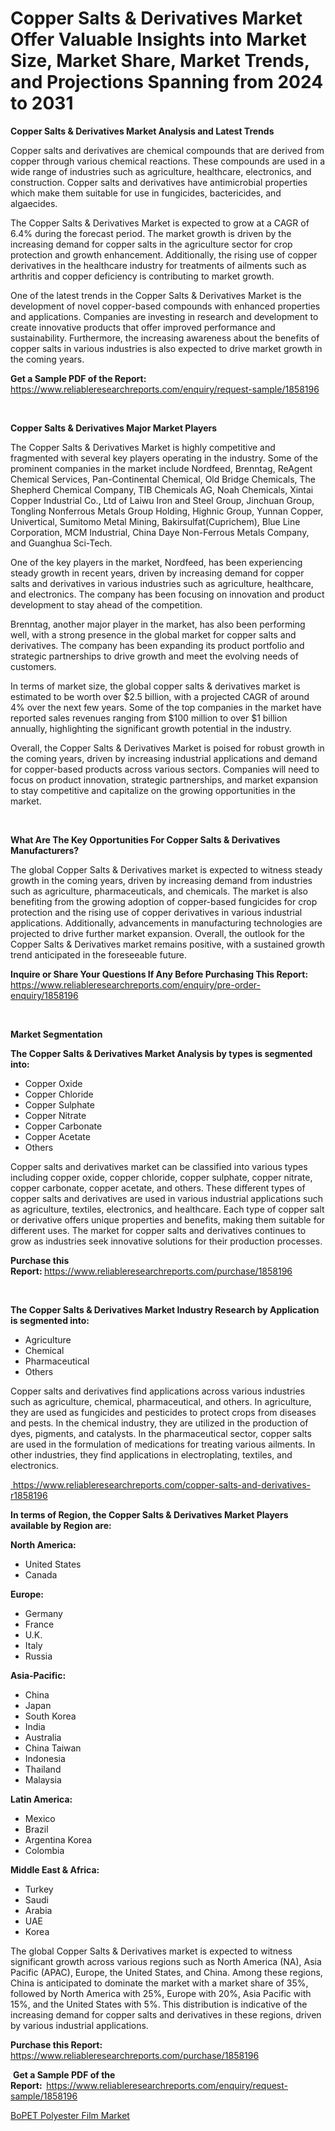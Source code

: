 <p><h1>Copper Salts & Derivatives Market Offer Valuable Insights into Market Size, Market Share, Market Trends, and Projections Spanning from 2024 to 2031</h1></p><p><strong>Copper Salts & Derivatives Market Analysis and Latest Trends</strong></p>
<p><p>Copper salts and derivatives are chemical compounds that are derived from copper through various chemical reactions. These compounds are used in a wide range of industries such as agriculture, healthcare, electronics, and construction. Copper salts and derivatives have antimicrobial properties which make them suitable for use in fungicides, bactericides, and algaecides.</p><p>The Copper Salts & Derivatives Market is expected to grow at a CAGR of 6.4% during the forecast period. The market growth is driven by the increasing demand for copper salts in the agriculture sector for crop protection and growth enhancement. Additionally, the rising use of copper derivatives in the healthcare industry for treatments of ailments such as arthritis and copper deficiency is contributing to market growth.</p><p>One of the latest trends in the Copper Salts & Derivatives Market is the development of novel copper-based compounds with enhanced properties and applications. Companies are investing in research and development to create innovative products that offer improved performance and sustainability. Furthermore, the increasing awareness about the benefits of copper salts in various industries is also expected to drive market growth in the coming years.</p></p>
<p><strong>Get a Sample PDF of the Report:&nbsp;</strong> <a href="https://www.reliableresearchreports.com/enquiry/request-sample/1858196">https://www.reliableresearchreports.com/enquiry/request-sample/1858196</a></p>
<p>&nbsp;</p>
<p><strong>Copper Salts & Derivatives Major Market Players</strong></p>
<p><p>The Copper Salts & Derivatives Market is highly competitive and fragmented with several key players operating in the industry. Some of the prominent companies in the market include Nordfeed, Brenntag, ReAgent Chemical Services, Pan-Continental Chemical, Old Bridge Chemicals, The Shepherd Chemical Company, TIB Chemicals AG, Noah Chemicals, Xintai Copper Industrial Co., Ltd of Laiwu Iron and Steel Group, Jinchuan Group, Tongling Nonferrous Metals Group Holding, Highnic Group, Yunnan Copper, Univertical, Sumitomo Metal Mining, Bakirsulfat(Cuprichem), Blue Line Corporation, MCM Industrial, China Daye Non-Ferrous Metals Company, and Guanghua Sci-Tech.</p><p>One of the key players in the market, Nordfeed, has been experiencing steady growth in recent years, driven by increasing demand for copper salts and derivatives in various industries such as agriculture, healthcare, and electronics. The company has been focusing on innovation and product development to stay ahead of the competition.</p><p>Brenntag, another major player in the market, has also been performing well, with a strong presence in the global market for copper salts and derivatives. The company has been expanding its product portfolio and strategic partnerships to drive growth and meet the evolving needs of customers.</p><p>In terms of market size, the global copper salts & derivatives market is estimated to be worth over $2.5 billion, with a projected CAGR of around 4% over the next few years. Some of the top companies in the market have reported sales revenues ranging from $100 million to over $1 billion annually, highlighting the significant growth potential in the industry. </p><p>Overall, the Copper Salts & Derivatives Market is poised for robust growth in the coming years, driven by increasing industrial applications and demand for copper-based products across various sectors. Companies will need to focus on product innovation, strategic partnerships, and market expansion to stay competitive and capitalize on the growing opportunities in the market.</p></p>
<p>&nbsp;</p>
<p><strong>What Are The Key Opportunities For Copper Salts & Derivatives Manufacturers?</strong></p>
<p><p>The global Copper Salts & Derivatives market is expected to witness steady growth in the coming years, driven by increasing demand from industries such as agriculture, pharmaceuticals, and chemicals. The market is also benefiting from the growing adoption of copper-based fungicides for crop protection and the rising use of copper derivatives in various industrial applications. Additionally, advancements in manufacturing technologies are projected to drive further market expansion. Overall, the outlook for the Copper Salts & Derivatives market remains positive, with a sustained growth trend anticipated in the foreseeable future.</p></p>
<p><strong>Inquire or Share Your Questions If Any Before Purchasing This Report:</strong> <a href="https://www.reliableresearchreports.com/enquiry/pre-order-enquiry/1858196">https://www.reliableresearchreports.com/enquiry/pre-order-enquiry/1858196</a></p>
<p>&nbsp;</p>
<p><strong>Market Segmentation</strong></p>
<p><strong>The Copper Salts & Derivatives Market Analysis by types is segmented into:</strong></p>
<p><ul><li>Copper Oxide</li><li>Copper Chloride</li><li>Copper Sulphate</li><li>Copper Nitrate</li><li>Copper Carbonate</li><li>Copper Acetate</li><li>Others</li></ul></p>
<p><p>Copper salts and derivatives market can be classified into various types including copper oxide, copper chloride, copper sulphate, copper nitrate, copper carbonate, copper acetate, and others. These different types of copper salts and derivatives are used in various industrial applications such as agriculture, textiles, electronics, and healthcare. Each type of copper salt or derivative offers unique properties and benefits, making them suitable for different uses. The market for copper salts and derivatives continues to grow as industries seek innovative solutions for their production processes.</p></p>
<p><strong>Purchase this Report:&nbsp;</strong><a href="https://www.reliableresearchreports.com/purchase/1858196">https://www.reliableresearchreports.com/purchase/1858196</a></p>
<p>&nbsp;</p>
<p><strong>The Copper Salts & Derivatives Market Industry Research by Application is segmented into:</strong></p>
<p><ul><li>Agriculture</li><li>Chemical</li><li>Pharmaceutical</li><li>Others</li></ul></p>
<p><p>Copper salts and derivatives find applications across various industries such as agriculture, chemical, pharmaceutical, and others. In agriculture, they are used as fungicides and pesticides to protect crops from diseases and pests. In the chemical industry, they are utilized in the production of dyes, pigments, and catalysts. In the pharmaceutical sector, copper salts are used in the formulation of medications for treating various ailments. In other industries, they find applications in electroplating, textiles, and electronics.</p></p>
<p><a href="https://www.reliableresearchreports.com/copper-salts-and-derivatives-r1858196">&nbsp;https://www.reliableresearchreports.com/copper-salts-and-derivatives-r1858196</a></p>
<p><strong>In terms of Region, the Copper Salts & Derivatives Market Players available by Region are:</strong></p>
<p>
    <p> <strong> North America: </strong>
        <ul>
            <li>United States</li>
            <li>Canada</li>
        </ul>
        </p> 
    <p> <strong> Europe: </strong>
        <ul>
            <li>Germany</li>
            <li>France</li>
            <li>U.K.</li>
            <li>Italy</li>
            <li>Russia</li>
        </ul>
        </p> 
    <p> <strong> Asia-Pacific: </strong>
        <ul>
            <li>China</li>
            <li>Japan</li>
            <li>South Korea</li>
            <li>India</li>
            <li>Australia</li>
            <li>China Taiwan</li>
            <li>Indonesia</li>
            <li>Thailand</li>
            <li>Malaysia</li>
        </ul>
        </p> 
    <p> <strong> Latin America: </strong>
        <ul>
            <li>Mexico</li>
            <li>Brazil</li>
            <li>Argentina Korea</li>
            <li>Colombia</li>
        </ul>
        </p> 
    <p> <strong> Middle East & Africa: </strong>
        <ul>
            <li>Turkey</li>
            <li>Saudi</li>
            <li>Arabia</li>
            <li>UAE</li>
            <li>Korea</li>
        </ul>
    </p>
    </p>
<p><p>The global Copper Salts & Derivatives market is expected to witness significant growth across various regions such as North America (NA), Asia Pacific (APAC), Europe, the United States, and China. Among these regions, China is anticipated to dominate the market with a market share of 35%, followed by North America with 25%, Europe with 20%, Asia Pacific with 15%, and the United States with 5%. This distribution is indicative of the increasing demand for copper salts and derivatives in these regions, driven by various industrial applications.</p></p>
<p><strong>Purchase this Report: </strong><a href="https://www.reliableresearchreports.com/purchase/1858196">https://www.reliableresearchreports.com/purchase/1858196</a></p>
<p>&nbsp;<strong>Get a Sample PDF of the Report:&nbsp;&nbsp;</strong><a href="https://www.reliableresearchreports.com/enquiry/request-sample/1858196">https://www.reliableresearchreports.com/enquiry/request-sample/1858196</a></p>
<p><strong></strong></p>
<p><p><a href="https://medium.com/@valroy852472024/global-bopet-polyester-film-market-exploring-market-share-market-trends-and-future-growth-3dfec8e0d8d4">BoPET Polyester Film Market</a></p></p>